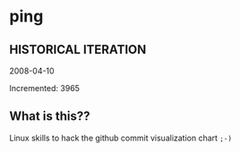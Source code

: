 # ping

## HISTORICAL ITERATION
2008-04-10

Incremented: 3965

## What is this?? 
Linux skills to hack the github commit visualization chart `;-)`
